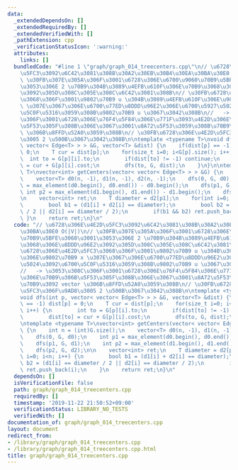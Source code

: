 ```yaml
---
data:
  _extendedDependsOn: []
  _extendedRequiredBy: []
  _extendedVerifiedWith: []
  _pathExtension: cpp
  _verificationStatusIcon: ':warning:'
  attributes:
    links: []
  bundledCode: "#line 1 \"graph/graph_014_treecenters.cpp\"\n// \u6728\u306E\u4E2D\
    \u5FC3\u3092\u6C42\u3081\u308B\u30A2\u30EB\u30B4\u30EA\u30BA\u30E0 O(|V|)\n//\
    \ \u30FB\u307E\u305A\u306F\u3001\u6728\u306E\u6700\u9060\u70B9\u5BFE\u3068\u3001\
    \u3053\u306E 2 \u70B9\u304B\u3089\u4EFB\u610F\u306E\u70B9\u3068\u306E\u8DDD\u96E2\
    \u3092\u305D\u308C\u305E\u308C\u6C42\u3081\u308B\n// \u30FB\u6728\u306E\u4E2D\u5FC3\
    \u3068\u306F\u3001\u9802\u70B9 u \u304B\u3089\u4EFB\u610F\u306E\u9802\u70B9 x\
    \ \u307E\u3067\u306E\u6700\u77ED\u8DDD\u96E2\u306E\u6700\u5927\u5024\u3092\u6700\
    \u5C0F\u5316\u3059\u308B\u9802\u70B9 u \u3067\u3042\u308B\n//   -> \u3053\u308C\
    \u306F\u3001\u6728\u306E\u76F4\u5F84\u306E\u771F\u3093\u4E2D\u306E\u70B9\u306B\
    \u5F53\u305F\u308B\u306E\u3067\u3001\u8A72\u5F53\u3059\u308B\u70B9\u3092 vector\
    \ \u306B\u8FFD\u52A0\u3059\u308B\n// \u30FB\u6728\u306E\u4E2D\u5FC3\u306F\u9AD8\
    \u3005 2 \u500B\u3067\u3042\u308B\n\ntemplate <typename T>\nvoid dfs(int p, vector<\
    \ vector< Edge<T> > > &G, vector<T> &dist) {\n    if(dist[p] == -1) dist[p] =\
    \ 0;\n    T cur = dist[p];\n    for(size_t i=0; i<G[p].size(); i++) {\n      \
    \  int to = G[p][i].to;\n        if(dist[to] != -1) continue;\n        dist[to]\
    \ = cur + G[p][i].cost;\n        dfs(to, G, dist);\n    }\n}\n\ntemplate <typename\
    \ T>\nvector<int> getCenters(vector< vector< Edge<T> > > &G) {\n    int n = (int)G.size();\n\
    \    vector<T> d0(n, -1), d1(n, -1), d2(n, -1);\n    dfs(0, G, d0);\n    int p1\
    \ = max_element(d0.begin(), d0.end()) - d0.begin();\n    dfs(p1, G, d1);\n   \
    \ int p2 = max_element(d1.begin(), d1.end()) - d1.begin();\n    dfs(p2, G, d2);\n\
    \n    vector<int> ret;\n    T diameter = d2[p1];\n    for(int i=0; i<n; i++) {\n\
    \        bool b1 = (d1[i] + d2[i] == diameter);\n        bool b2 = (d1[i] == diameter\
    \ / 2 || d2[i] == diameter / 2);\n        if(b1 && b2) ret.push_back(i);\n   \
    \ }\n    return ret;\n}\n"
  code: "// \u6728\u306E\u4E2D\u5FC3\u3092\u6C42\u3081\u308B\u30A2\u30EB\u30B4\u30EA\
    \u30BA\u30E0 O(|V|)\n// \u30FB\u307E\u305A\u306F\u3001\u6728\u306E\u6700\u9060\
    \u70B9\u5BFE\u3068\u3001\u3053\u306E 2 \u70B9\u304B\u3089\u4EFB\u610F\u306E\u70B9\
    \u3068\u306E\u8DDD\u96E2\u3092\u305D\u308C\u305E\u308C\u6C42\u3081\u308B\n// \u30FB\
    \u6728\u306E\u4E2D\u5FC3\u3068\u306F\u3001\u9802\u70B9 u \u304B\u3089\u4EFB\u610F\
    \u306E\u9802\u70B9 x \u307E\u3067\u306E\u6700\u77ED\u8DDD\u96E2\u306E\u6700\u5927\
    \u5024\u3092\u6700\u5C0F\u5316\u3059\u308B\u9802\u70B9 u \u3067\u3042\u308B\n\
    //   -> \u3053\u308C\u306F\u3001\u6728\u306E\u76F4\u5F84\u306E\u771F\u3093\u4E2D\
    \u306E\u70B9\u306B\u5F53\u305F\u308B\u306E\u3067\u3001\u8A72\u5F53\u3059\u308B\
    \u70B9\u3092 vector \u306B\u8FFD\u52A0\u3059\u308B\n// \u30FB\u6728\u306E\u4E2D\
    \u5FC3\u306F\u9AD8\u3005 2 \u500B\u3067\u3042\u308B\n\ntemplate <typename T>\n\
    void dfs(int p, vector< vector< Edge<T> > > &G, vector<T> &dist) {\n    if(dist[p]\
    \ == -1) dist[p] = 0;\n    T cur = dist[p];\n    for(size_t i=0; i<G[p].size();\
    \ i++) {\n        int to = G[p][i].to;\n        if(dist[to] != -1) continue;\n\
    \        dist[to] = cur + G[p][i].cost;\n        dfs(to, G, dist);\n    }\n}\n\
    \ntemplate <typename T>\nvector<int> getCenters(vector< vector< Edge<T> > > &G)\
    \ {\n    int n = (int)G.size();\n    vector<T> d0(n, -1), d1(n, -1), d2(n, -1);\n\
    \    dfs(0, G, d0);\n    int p1 = max_element(d0.begin(), d0.end()) - d0.begin();\n\
    \    dfs(p1, G, d1);\n    int p2 = max_element(d1.begin(), d1.end()) - d1.begin();\n\
    \    dfs(p2, G, d2);\n\n    vector<int> ret;\n    T diameter = d2[p1];\n    for(int\
    \ i=0; i<n; i++) {\n        bool b1 = (d1[i] + d2[i] == diameter);\n        bool\
    \ b2 = (d1[i] == diameter / 2 || d2[i] == diameter / 2);\n        if(b1 && b2)\
    \ ret.push_back(i);\n    }\n    return ret;\n}\n"
  dependsOn: []
  isVerificationFile: false
  path: graph/graph_014_treecenters.cpp
  requiredBy: []
  timestamp: '2019-11-22 21:50:52+09:00'
  verificationStatus: LIBRARY_NO_TESTS
  verifiedWith: []
documentation_of: graph/graph_014_treecenters.cpp
layout: document
redirect_from:
- /library/graph/graph_014_treecenters.cpp
- /library/graph/graph_014_treecenters.cpp.html
title: graph/graph_014_treecenters.cpp
---
```

